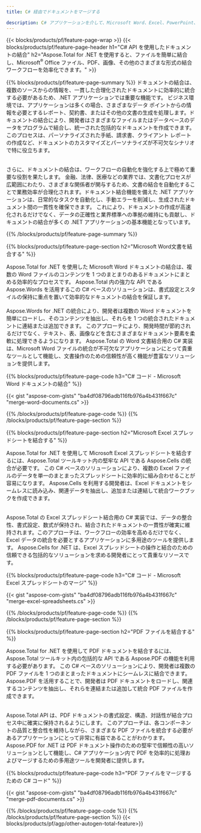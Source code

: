 ```yaml
---
title: C# 経由でドキュメントをマージする 

description: C# アプリケーションを介して、Microsoft Word、Excel、PowerPoint、PDF、画像などの 2 つ以上の個別のドキュメントを結合します。 アプリを介してオンラインで結合結果をテストします。
---
```


{{< blocks/products/pf/feature-page-wrap >}}
{{< blocks/products/pf/feature-page-header h1="C# API を使用したドキュメントの結合" h2="Aspose.Total for .NET を使用すると、ファイルを簡単に結合し、Microsoft<sup>&reg;</sup> Office ファイル、PDF、画像、その他のさまざまな形式の結合ワークフローを効率化できます。" >}}

{{% blocks/products/pf/feature-page-summary %}}
ドキュメントの結合は、複数のソースからの情報を、一貫した合理化されたドキュメントに効率的に統合する必要があるため、.NET アプリケーションでは重要な機能です。 ビジネス環境では、アプリケーションは多くの場合、さまざまなデータ ポイントからの情報を必要とするレポート、契約書、またはその他の文書の生成を処理します。ドキュメントの結合により、開発者はさまざまなファイルまたはデータベースのデータをプログラムで結合し、統一された包括的なドキュメントを作成できます。 このプロセスは、パーソナライズされた手紙、請求書、クライアント レポートの作成など、ドキュメントのカスタマイズとパーソナライズが不可欠なシナリオで特に役立ちます。<br /><br />

さらに、ドキュメントの結合は、ワークフローの自動化を強化する上で極めて重要な役割を果たします。 金融、法律、医療などの業界では、文書化プロセスが広範囲にわたり、さまざまな関係者が関与するため、文書の結合を自動化することで業務効率が合理化されます。ドキュメント結合機能を備えた .NET アプリケーションは、日常的なタスクを自動化し、手動エラーを削減し、生成されたドキュメント間の一貫性を確保できます。 これにより、ドキュメントの作成が高速化されるだけでなく、データの正確性と業界標準への準拠の維持にも貢献し、ドキュメントの結合が多くの .NET アプリケーションの基本機能となっています。

{{% /blocks/products/pf/feature-page-summary  %}}

{{% blocks/products/pf/feature-page-section  h2="Microsoft Word文書を結合する" %}}

Aspose.Total for .NET を使用した Microsoft Word ドキュメントの結合は、複数の Word ファイルのコンテンツを 1 つのまとまりのあるドキュメントにまとめる効率的なプロセスです。 Aspose.Total 内の強力な API である Aspose.Words を活用するこの C# ベースのソリューションは、書式設定とスタイルの保持に重点を置いて効率的なドキュメントの結合を保証します。 
<br /><br />
Aspose.Words for .NET の統合により、開発者は複数の Word ドキュメントを簡単にロードし、そのコンテンツを抽出し、それらを 1 つの統合されたドキュメントに連結または追加できます。 このアプローチにより、開発時間が節約されるだけでなく、テキスト、表、画像などを含むさまざまなドキュメント要素を柔軟に処理できるようになります。 Aspose.Total の Word 文書結合用の C# 実装は、Microsoft Word ファイルの統合が不可欠なアプリケーションにとって貴重なツールとして機能し、文書操作のための信頼性が高く機能が豊富なソリューションを提供します。


{{% blocks/products/pf/feature-page-code h3="C# コード - Microsoft Word ドキュメントの結合" %}}

{{< gist "aspose-com-gists" "ba4df08796adb116fb976a4b431f667c" "merge-word-documents.cs" >}}

{{% /blocks/products/pf/feature-page-code  %}}
{{% /blocks/products/pf/feature-page-section %}}

{{% blocks/products/pf/feature-page-section  h2="Microsoft Excel スプレッドシートを結合する" %}}

Aspose.Total for .NET を使用して Microsoft Excel スプレッドシートを結合するには、Aspose.Total ツールキット内の堅牢な API である Aspose.Cells の統合が必要です。 この C# ベースのソリューションにより、複数の Excel ファイルのデータを単一のまとまったスプレッドシートに効率的に組み合わせることが容易になります。 Aspose.Cells を利用する開発者は、Excel ドキュメントをシームレスに読み込み、関連データを抽出し、追加または連結して統合ワークブックを作成できます。 <br /> <br />

Aspose.Total の Excel スプレッドシート結合用の C# 実装では、データの整合性、書式設定、数式が保持され、結合されたドキュメントの一貫性が確実に維持されます。このアプローチは、ワークフローの効率を高めるだけでなく、Excel データの統合を必要とするアプリケーションに多用途のツールを提供します。 Aspose.Cells for .NET は、Excel スプレッドシートの操作と結合のための信頼できる包括的なソリューションを求める開発者にとって貴重なリソースです。


{{% blocks/products/pf/feature-page-code h3="C# コード - Microsoft Excel スプレッドシートのマージ" %}}

{{< gist "aspose-com-gists" "ba4df08796adb116fb976a4b431f667c" "merge-excel-spreadsheets.cs" >}}

{{% /blocks/products/pf/feature-page-code  %}}
{{% /blocks/products/pf/feature-page-section %}}


{{% blocks/products/pf/feature-page-section  h2="PDF ファイルを結合する" %}}

Aspose.Total for .NET を使用して PDF ドキュメントを結合するには、Aspose.Total ツールキット内の包括的な API である Aspose.PDF の機能を利用する必要があります。 この C# ベースのソリューションにより、開発者は複数の PDF ファイルを 1 つのまとまったドキュメントにシームレスに結合できます。 Aspose.PDF を活用することで、開発者は PDF ドキュメントをロードし、関連するコンテンツを抽出し、それらを連結または追加して統合 PDF ファイルを作成できます。 <br /><br />

Aspose.Total API は、PDF ドキュメントの書式設定、構造、対話性が結合プロセス中に確実に保持されるようにします。 このアプローチは、各コンポーネントの品質と整合性を維持しながら、さまざまな PDF ファイルを統合する必要があるアプリケーションにとって非常に有益であることがわかります。 Aspose.PDF for .NET は PDF ドキュメント操作のための堅牢で信頼性の高いソリューションとして機能し、C# アプリケーション内で PDF を効率的に処理およびマージするための多用途ツールを開発者に提供します。 

{{% blocks/products/pf/feature-page-code h3="PDF ファイルをマージするための C# コード" %}}

{{< gist "aspose-com-gists" "ba4df08796adb116fb976a4b431f667c" "merge-pdf-documents.cs" >}}

{{% /blocks/products/pf/feature-page-code  %}}
{{% /blocks/products/pf/feature-page-section %}}
{{< blocks/products/pf/agp/other-autogen-total-feature>}}